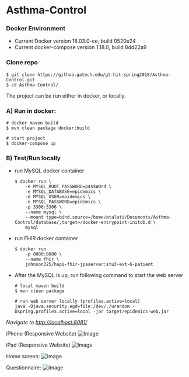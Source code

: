 # Asthma-Control

### Docker Environment
- Current Docker version 18.03.0-ce, build 0520e24
- Current docker-compose version 1.18.0, build 8dd22a9


### Clone repo

```
$ git clone https://github.gatech.edu/gt-hit-spring2018/Asthma-Control.git
$ cd Asthma-Control/
```

The project can be run either in docker, or locally.

### A) Run in docker:

```
# docker maven build
$ mvn clean package docker:build

# start project
$ docker-compose up 
```

### B) Test/Run locally

- run MySQL docker container

    ```
    $ docker run \
        -e MYSQL_ROOT_PASSWORD=p4$$W0rd \
        -e MYSQL_DATABASE=epidemics \
        -e MYSQL_USER=epidemics \
        -e MYSQL_PASSWORD=epidemics \
        -p 3306:3306 \
        --name mysql \
        --mount type=bind,source=/home/atalati/Documents/Asthma-Control/database/,target=/docker-entrypoint-initdb.d \
        mysql
    ```

- run FHIR docker container

    ```
    $ docker run
        -p 8080:8080 \
        --name fhir \
        johnson325/hapi-fhir-jpaserver:stu3-ext-6-patient
    ```

- After the MySQL is up, run following command to start the web server

    ```
    # local maven build
    $ mvn clean package
    
    # run web server locally (profiles.active=local)
    java -Djava.security.egd=file:/dev/./urandom -Dspring.profiles.active=local -jar target/epidemics-web.jar
    ```

_Navigate to [http://localhost:8081/](http://localhost:8081/)_

iPhone (Responsive Website)
![Image](https://i.imgur.com/e1cykvP.png)

iPad (Responsive Website)
![Image](https://i.imgur.com/A7hpArU.png)

Home screen:
![Image](https://i.imgur.com/YhUXY9e.png)

Questionnaire:
![Image](https://i.imgur.com/5mklpjx.png)

